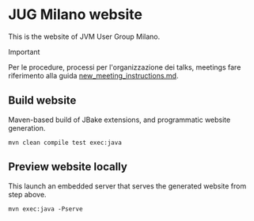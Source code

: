 JUG Milano website
======

This is the website of JVM User Group Milano.

> [!IMPORTANT]  
> Per le procedure, processi per l'organizzazione dei talks, meetings fare riferimento alla guida [new_meeting_instructions.md](/misc/new_meeting_instructions.md).

## Build website

Maven-based build of JBake extensions, and programmatic website generation.

``` 
mvn clean compile test exec:java
```

## Preview website locally

This launch an embedded server that serves the generated website from step above.

```
mvn exec:java -Pserve
```